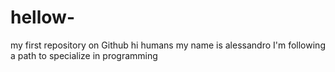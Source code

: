 # hellow-
my first repository on Github
hi humans                                                                                                                                                                                                                                                                            my name is alessandro 
I'm following a path to specialize in programming
